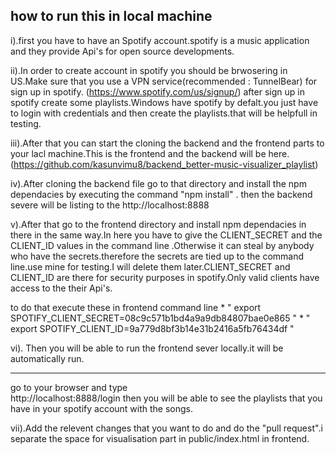 how to run this in local machine
---------------------------------
i).first you have to have an Spotify account.spotify is a music application and they provide Api's for open source developments.

ii).In order to create account in spotify you should be brwosering in US.Make sure that you use a VPN service(recommended : TunnelBear) for sign up in spotify.
 (https://www.spotify.com/us/signup/)
 after sign up in spotify create some playlists.Windows have spotify by defalt.you just have to login with credentials and then create  the playlists.that will be helpfull in testing.

iii).After that you can start the cloning the backend and the frontend parts to your lacl machine.This is the frontend and the backend will be here. (https://github.com/kasunvimu8/backend_better-music-visualizer_playlist)

  iv).After cloning the backend file go to that directory and install the npm dependacies by executing the command "npm install" .
  then the backend severe will be listing to the http://localhost:8888
  
  v).After that go to the frontend directory and install npm dependacies in there in the same way.In here you have to give the CLIENT_SECRET and the CLIENT_ID values in the command line .Otherwise it can steal by anybody who have the secrets.therefore the secrets are tied up to the command line.use mine for testing.I will delete them later.CLIENT_SECRET and CLIENT_ID are there for security purposes in spotify.Only valid clients have access to the their Api's.
  
  to do that execute these in frontend command line
    * " export SPOTIFY_CLIENT_SECRET=08c9c571b1bd4a9a9db84807bae0e865 "
    * " export SPOTIFY_CLIENT_ID=9a779d8bf3b14e31b2416a5fb76434df "
     
 vi). Then you will be able to run the frontend sever locally.it will be automatically run.
 
 
--------------------------------------------------------------------------------------
go to your browser and type  
                                  http://localhost:8888/login
                                  then you will be able to see the playlists that you have in your spotify account with the songs.
                                  
  vii).Add the relevent changes that you want to do and do the "pull request".i separate the space for visualisation part in public/index.html in frontend.
    
     

  
  
  
  

